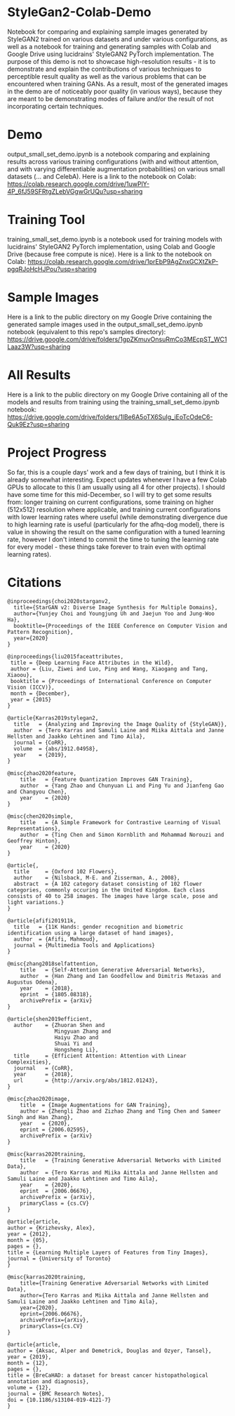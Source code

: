 # StyleGan2-Colab-Demo
Notebook for comparing and explaining sample images generated by StyleGAN2 trained on various datasets and under various configurations, as well as a notebook for training and generating samples with Colab and Google Drive using lucidrains' StyleGAN2 PyTorch implementation. The purpose of this demo is not to showcase high-resolution results - it is to demonstrate and explain the contributions of various techniques to perceptible result quality as well as the various problems that can be encountered when training GANs. As a result, most of the generated images in the demo are of noticeably poor quality (in various ways), because they are meant to be demonstrating modes of failure and/or the result of not incorporating certain techniques.

# Demo
output_small_set_demo.ipynb is a notebook comparing and explaining results across various training configurations (with and without attention,
and with varying differentiable augmentation probabilities) on various small datasets (... and CelebA). Here is a link to the
notebook on Colab:
https://colab.research.google.com/drive/1uwPlY-4P_6fJ59SFRtgZLebVGgwGrUQu?usp=sharing

# Training Tool
training_small_set_demo.ipynb is a notebook used for training models with lucidrains' StyleGAN2 PyTorch implementation, using Colab
and Google Drive (because free compute is nice). Here is a link to the notebook on Colab:
https://colab.research.google.com/drive/1prEbP9AgZnxGCXtZkP-pgqRJoHcHJPou?usp=sharing

# Sample Images
Here is a link to the public directory on my Google Drive containing the generated sample images used in the
output_small_set_demo.ipynb notebook (equivalent to this repo's samples directory):
https://drive.google.com/drive/folders/1gpZKmuvOnsuRmCo3MEcpST_WC1Laaz3W?usp=sharing

# All Results
Here is a link to the public directory on my Google Drive containing all of the models and results from training using the
training_small_set_demo.ipynb notebook:
https://drive.google.com/drive/folders/1lBe6A5oTX6SuIg_iEoTcOdeC6-Quk9Ez?usp=sharing

# Project Progress
So far, this is a couple days' work and a few days of training, but I think it is already somewhat interesting. Expect updates whenever I have a few Colab GPUs to allocate to this (I am usually using all 4 for other projects). I should have some time for this mid-December, so I will try to get some results from: longer training on current configurations, some training on higher (512x512) resolution where applicable, and training current configurations with lower learning rates where useful (while demonstrating divergence due to high learning rate is useful (particularly for the afhq-dog model), there is value in showing the result on the same configuration with a tuned learning rate, however I don't intend to commit the time to tuning the learning rate for every model - these things take forever to train even with optimal learning rates).

# Citations
    @inproceedings{choi2020starganv2,
      title={StarGAN v2: Diverse Image Synthesis for Multiple Domains},
      author={Yunjey Choi and Youngjung Uh and Jaejun Yoo and Jung-Woo Ha},
      booktitle={Proceedings of the IEEE Conference on Computer Vision and Pattern Recognition},
      year={2020}
    }

    @inproceedings{liu2015faceattributes,
     title = {Deep Learning Face Attributes in the Wild},
     author = {Liu, Ziwei and Luo, Ping and Wang, Xiaogang and Tang, Xiaoou},
     booktitle = {Proceedings of International Conference on Computer Vision (ICCV)},
     month = {December},
     year = {2015} 
    }

    @article{Karras2019stylegan2,
      title   = {Analyzing and Improving the Image Quality of {StyleGAN}},
      author  = {Tero Karras and Samuli Laine and Miika Aittala and Janne Hellsten and Jaakko Lehtinen and Timo Aila},
      journal = {CoRR},
      volume  = {abs/1912.04958},
      year    = {2019},
    }

    @misc{zhao2020feature,
        title   = {Feature Quantization Improves GAN Training},
        author  = {Yang Zhao and Chunyuan Li and Ping Yu and Jianfeng Gao and Changyou Chen},
        year    = {2020}
    }

    @misc{chen2020simple,
        title   = {A Simple Framework for Contrastive Learning of Visual Representations},
        author  = {Ting Chen and Simon Kornblith and Mohammad Norouzi and Geoffrey Hinton},
        year    = {2020}
    }

    @article{,
      title     = {Oxford 102 Flowers},
      author    = {Nilsback, M-E. and Zisserman, A., 2008},
      abstract  = {A 102 category dataset consisting of 102 flower categories, commonly occuring in the United Kingdom. Each class consists of 40 to 258 images. The images have large scale, pose and light variations.}
    }

    @article{afifi201911k,
      title   = {11K Hands: gender recognition and biometric identification using a large dataset of hand images},
      author  = {Afifi, Mahmoud},
      journal = {Multimedia Tools and Applications}
    }

    @misc{zhang2018selfattention,
        title   = {Self-Attention Generative Adversarial Networks},
        author  = {Han Zhang and Ian Goodfellow and Dimitris Metaxas and Augustus Odena},
        year    = {2018},
        eprint  = {1805.08318},
        archivePrefix = {arXiv}
    }

    @article{shen2019efficient,
      author    = {Zhuoran Shen and
                   Mingyuan Zhang and
                   Haiyu Zhao and
                   Shuai Yi and
                   Hongsheng Li},
      title     = {Efficient Attention: Attention with Linear Complexities},
      journal   = {CoRR},  
      year      = {2018},
      url       = {http://arxiv.org/abs/1812.01243},
    }

    @misc{zhao2020image,
        title  = {Image Augmentations for GAN Training},
        author = {Zhengli Zhao and Zizhao Zhang and Ting Chen and Sameer Singh and Han Zhang},
        year   = {2020},
        eprint = {2006.02595},
        archivePrefix = {arXiv}
    }

    @misc{karras2020training,
        title   = {Training Generative Adversarial Networks with Limited Data},
        author  = {Tero Karras and Miika Aittala and Janne Hellsten and Samuli Laine and Jaakko Lehtinen and Timo Aila},
        year    = {2020},
        eprint  = {2006.06676},
        archivePrefix = {arXiv},
        primaryClass = {cs.CV}
    }

    @article{article,
    author = {Krizhevsky, Alex},
    year = {2012},
    month = {05},
    pages = {},
    title = {Learning Multiple Layers of Features from Tiny Images},
    journal = {University of Toronto}
    }

    @misc{karras2020training,
        title={Training Generative Adversarial Networks with Limited Data},
        author={Tero Karras and Miika Aittala and Janne Hellsten and Samuli Laine and Jaakko Lehtinen and Timo Aila},
        year={2020},
        eprint={2006.06676},
        archivePrefix={arXiv},
        primaryClass={cs.CV}
    }

    @article{article,
    author = {Aksac, Alper and Demetrick, Douglas and Ozyer, Tansel},
    year = {2019},
    month = {12},
    pages = {},
    title = {BreCaHAD: a dataset for breast cancer histopathological annotation and diagnosis},
    volume = {12},
    journal = {BMC Research Notes},
    doi = {10.1186/s13104-019-4121-7}
    }
